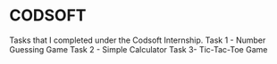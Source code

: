 # CODSOFT
Tasks that I completed under the Codsoft Internship.
Task 1 - Number Guessing Game
Task 2 - Simple Calculator
Task 3- Tic-Tac-Toe Game
